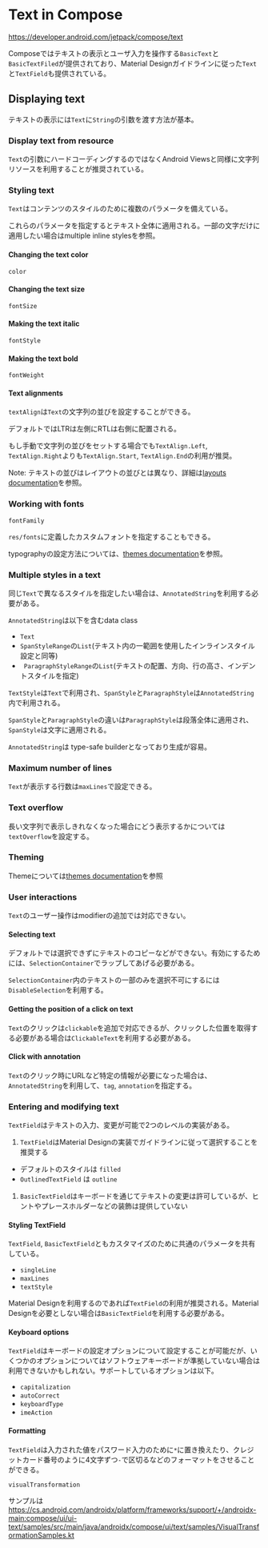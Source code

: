 # Text in Compose

https://developer.android.com/jetpack/compose/text

Composeではテキストの表示とユーザ入力を操作する`BasicText`と`BasicTextFiled`が提供されており、Material Designガイドラインに従った`Text`と`TextField`も提供されている。

## Displaying text

テキストの表示には`Text`に`String`の引数を渡す方法が基本。

### Display text from resource

`Text`の引数にハードコーディングするのではなくAndroid Viewsと同様に文字列リソースを利用することが推奨されている。

### Styling text

`Text`はコンテンツのスタイルのために複数のパラメータを備えている。

これらのパラメータを指定するとテキスト全体に適用される。一部の文字だけに適用したい場合はmultiple inline stylesを参照。

#### Changing the text color

`color`

#### Changing the text size

`fontSize`

#### Making the text italic

`fontStyle`

#### Making the text bold

`fontWeight`

#### Text alignments

`textAlign`は`Text`の文字列の並びを設定することができる。

デフォルトではLTRは左側にRTLは右側に配置される。

もし手動で文字列の並びをセットする場合でも`TextAlign.Left`, `TextAlign.Right`よりも`TextAlign.Start`, `TextAlign.End`の利用が推奨。

Note: テキストの並びはレイアウトの並びとは異なり、詳細は[layouts documentation](https://developer.android.com/jetpack/compose/layout)を参照。

### Working with fonts

`fontFamily`

`res/fonts`に定義したカスタムフォントを指定することもできる。

typographyの設定方法については、[themes documentation](https://developer.android.com/jetpack/compose/themes#typography)を参照。

### Multiple styles in a text

同じ`Text`で異なるスタイルを指定したい場合は、`AnnotatedString`を利用する必要がある。

`AnnotatedString`は以下を含むdata class

* `Text`
* `SpanStyleRange`の`List`(テキスト内の一範囲を使用したインラインスタイル設定と同等)
* ` ParagraphStyleRange`の`List`(テキストの配置、方向、行の高さ、インデントスタイルを指定)

`TextStyle`は`Text`で利用され、`SpanStyle`と`ParagraphStyle`は`AnnotatedString`内で利用される。

`SpanStyle`と`ParagraphStyle`の違いは`ParagraphStyle`は段落全体に適用され、`SpanStyle`は文字に適用される。

`AnnotatedString`は type-safe builderとなっており生成が容易。

### Maximum number of lines

`Text`が表示する行数は`maxLines`で設定できる。

### Text overflow

長い文字列で表示しきれなくなった場合にどう表示するかについては`textOverflow`を設定する。

### Theming

Themeについては[themes documentation](https://developer.android.com/jetpack/compose/themes)を参照

### User interactions

`Text`のユーザー操作はmodifierの追加では対応できない。

#### Selecting text

デフォルトでは選択できずにテキストのコピーなどができない。有効にするためには、`SelectionContainer`でラップしてあげる必要がある。

`SelectionContainer`内のテキストの一部のみを選択不可にするには`DisableSelection`を利用する。

#### Getting the position of a click on text

`Text`のクリックは`clickable`を追加で対応できるが、クリックした位置を取得する必要がある場合は`ClickableText`を利用する必要がある。

#### Click with annotation

`Text`のクリック時にURLなど特定の情報が必要になった場合は、`AnnotatedString`を利用して、`tag`, `annotation`を指定する。

### Entering and modifying text

`TextField`はテキストの入力、変更が可能で2つのレベルの実装がある。

1. `TextField`はMaterial Designの実装でガイドラインに従って選択することを推奨する
  * デフォルトのスタイルは `filled`
  * `OutlinedTextField` は `outline`
1. `BasicTextField`はキーボードを通じてテキストの変更は許可しているが、ヒントやプレースホルダーなどの装飾は提供していない

#### Styling TextField

`TextField`, `BasicTextField`ともカスタマイズのために共通のパラメータを共有している。

* `singleLine`
* `maxLines`
* `textStyle`

Material Designを利用するのであれば`TextField`の利用が推奨される。Material Designを必要としない場合は`BasicTextField`を利用する必要がある。

#### Keyboard options

`TextField`はキーボードの設定オプションについて設定することが可能だが、いくつかのオプションについてはソフトウェアキーボードが準拠していない場合は利用できないかもしれない。サポートしているオプションは以下。

* `capitalization`
* `autoCorrect`
* `keyboardType`
* `imeAction`

#### Formatting

`TextField`は入力された値をパスワード入力のために`*`に置き換えたり、クレジットカード番号のように4文字ずつ`-`で区切るなどのフォーマットをさせることができる。

`visualTransformation`

サンプルは https://cs.android.com/androidx/platform/frameworks/support/+/androidx-main:compose/ui/ui-text/samples/src/main/java/androidx/compose/ui/text/samples/VisualTransformationSamples.kt
